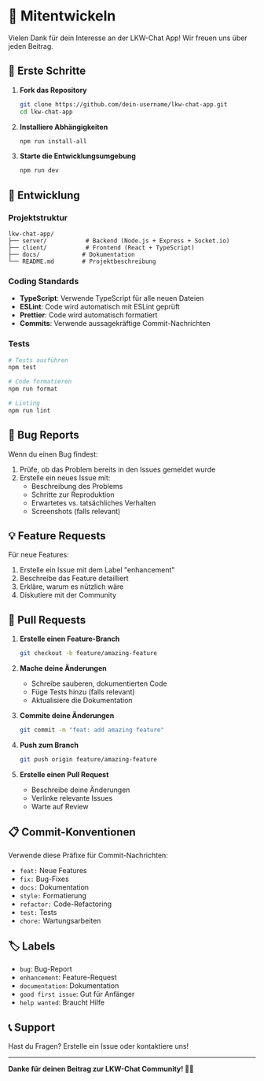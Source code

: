 # 🤝 Mitentwickeln

Vielen Dank für dein Interesse an der LKW-Chat App! Wir freuen uns über jeden Beitrag.

## 🚀 Erste Schritte

1. **Fork das Repository**
   ```bash
   git clone https://github.com/dein-username/lkw-chat-app.git
   cd lkw-chat-app
   ```

2. **Installiere Abhängigkeiten**
   ```bash
   npm run install-all
   ```

3. **Starte die Entwicklungsumgebung**
   ```bash
   npm run dev
   ```

## 📝 Entwicklung

### Projektstruktur
```
lkw-chat-app/
├── server/           # Backend (Node.js + Express + Socket.io)
├── client/           # Frontend (React + TypeScript)
├── docs/            # Dokumentation
└── README.md        # Projektbeschreibung
```

### Coding Standards

- **TypeScript**: Verwende TypeScript für alle neuen Dateien
- **ESLint**: Code wird automatisch mit ESLint geprüft
- **Prettier**: Code wird automatisch formatiert
- **Commits**: Verwende aussagekräftige Commit-Nachrichten

### Tests

```bash
# Tests ausführen
npm test

# Code formatieren
npm run format

# Linting
npm run lint
```

## 🐛 Bug Reports

Wenn du einen Bug findest:

1. Prüfe, ob das Problem bereits in den Issues gemeldet wurde
2. Erstelle ein neues Issue mit:
   - Beschreibung des Problems
   - Schritte zur Reproduktion
   - Erwartetes vs. tatsächliches Verhalten
   - Screenshots (falls relevant)

## 💡 Feature Requests

Für neue Features:

1. Erstelle ein Issue mit dem Label "enhancement"
2. Beschreibe das Feature detailliert
3. Erkläre, warum es nützlich wäre
4. Diskutiere mit der Community

## 🔧 Pull Requests

1. **Erstelle einen Feature-Branch**
   ```bash
   git checkout -b feature/amazing-feature
   ```

2. **Mache deine Änderungen**
   - Schreibe sauberen, dokumentierten Code
   - Füge Tests hinzu (falls relevant)
   - Aktualisiere die Dokumentation

3. **Commite deine Änderungen**
   ```bash
   git commit -m "feat: add amazing feature"
   ```

4. **Push zum Branch**
   ```bash
   git push origin feature/amazing-feature
   ```

5. **Erstelle einen Pull Request**
   - Beschreibe deine Änderungen
   - Verlinke relevante Issues
   - Warte auf Review

## 📋 Commit-Konventionen

Verwende diese Präfixe für Commit-Nachrichten:

- `feat:` Neue Features
- `fix:` Bug-Fixes
- `docs:` Dokumentation
- `style:` Formatierung
- `refactor:` Code-Refactoring
- `test:` Tests
- `chore:` Wartungsarbeiten

## 🏷️ Labels

- `bug`: Bug-Report
- `enhancement`: Feature-Request
- `documentation`: Dokumentation
- `good first issue`: Gut für Anfänger
- `help wanted`: Braucht Hilfe

## 📞 Support

Hast du Fragen? Erstelle ein Issue oder kontaktiere uns!

---

**Danke für deinen Beitrag zur LKW-Chat Community! 🚛💬** 